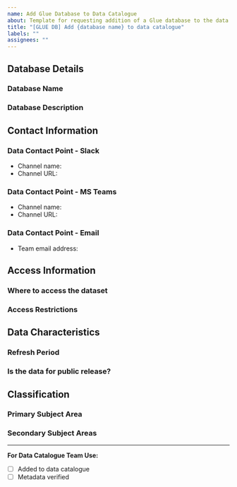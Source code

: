 ```yaml
---
name: Add Glue Database to Data Catalogue
about: Template for requesting addition of a Glue database to the data catalogue
title: "[GLUE DB] Add {database name} to data catalogue"
labels: ""
assignees: ""
---
```


## Database Details

### Database Name

<!-- Please provide the name of the Glue database you want to add -->

### Database Description

<!-- Please provide a brief description of what the database contains and its purpose -->

## Contact Information

### Data Contact Point - Slack

- Channel name:
- Channel URL:

### Data Contact Point - MS Teams

- Channel name:
- Channel URL:

### Data Contact Point - Email

- Team email address:

## Access Information

### Where to access the dataset

<!-- e.g., Analytical Platform, AWS Console, etc. Please provide specific instructions if available -->

### Access Restrictions

<!-- If there are any access restrictions or requirements, please list them here -->

## Data Characteristics

### Refresh Period

<!-- Select one: Daily, Weekly, Monthly, Quarterly, Annually, Ad-hoc, Other (please specify) -->

### Is the data for public release?

<!-- Yes/No. If conditionally, please explain -->

## Classification

### Primary Subject Area

<!-- Choose ONE subject area from the list at https://github.com/ministryofjustice/data-catalogue/blob/main/ingestion/tags/top_level_subject_areas_template.yaml -->

### Secondary Subject Areas

<!-- Choose 0 or more secondary subject areas from the list at https://github.com/ministryofjustice/data-catalogue/blob/main/ingestion/tags/subject_areas_template.yaml -->

---

<!-- Please do not modify below this line -->

**For Data Catalogue Team Use:**

- [ ] Added to data catalogue
- [ ] Metadata verified
